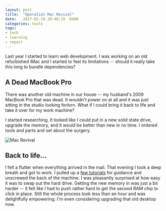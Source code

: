 ```yaml
---
layout: post
title:  "Operation Mac Revival"
date:   2017-02-19 20:40:19 -0400
categories: tools
tags:
- tech
- learning
- repair
---
```

Last year I started to learn web development. I was working on an old refurbished iMac and I started to feel its limitations -- should it really take this long to bundle dependencies?

## A Dead MacBook Pro
There was another old machine in our house -- my husband's 2009 MacBook Pro that was dead. It wouldn't power on at all and it was just sitting in the studio looking forlorn. What if I could bring it back to life and take it over for my work machine?

I started researching. It looked like I could put in a new solid state drive, upgrade the memory, and it would be better than new in no time. I ordered tools and parts and set about the surgery.

![Mac Revival](https://c1.staticflickr.com/3/2816/33865094332_df919f7c7b_z.jpg)

## Back to life...
I felt a flutter when everything arrived in the mail. That evening I took a deep breath and got to work. I pulled up a [few tutorials](https://www.ifixit.com/Device/MacBook_Pro_13%22_Unibody_Mid_2009) for guidance and unscrewed the back of the machine. I was pleasantly surprised at how easy it was to swap out the hard drive. Getting the new memory in was just a bit harder -- it felt like I had to push rather hard to get the second RAM chip to click in place. Still the whole process took less than an hour and was delightfully empowering. I'm even considering upgrading that old desktop now.
